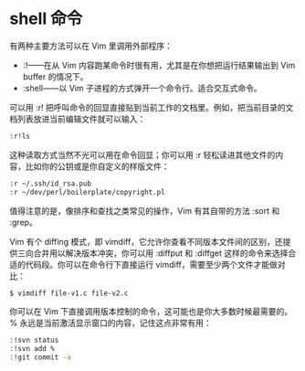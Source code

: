 # shell 命令

有两种主要方法可以在 Vim 里调用外部程序：

- :!<command>——在从 Vim 内容跑某命令时很有用，尤其是在你想把运行结果输出到 Vim buffer 的情况下。
- :shell——以 Vim 子进程的方式弹开一个命令行。适合交互式命令。

可以用 :r! 把呼叫命令的回显直接贴到当前工作的文档里。例如，把当前目录的文档列表放进当前编辑文件就可以输入：

```bash
:r!ls
```

这种读取方式当然不光可以用在命令回显；你可以用 :r 轻松读进其他文件的内容，比如你的公钥或是你自定义的样版文件：

```bash
:r ~/.ssh/id_rsa.pub
:r ~/dev/perl/boilerplate/copyright.pl
```

值得注意的是，像排序和查找之类常见的操作，Vim 有其自带的方法 :sort 和 :grep。

Vim 有个 diffing 模式，即 vimdiff，它允许你查看不同版本文件间的区别，还提供三向合并用以解决版本冲突，你可以用 :diffput 和 :diffget 这样的命令来选择合适的代码段。你可以在命令行下直接运行 vimdiff，需要至少两个文件才能做对比：

```bash
$ vimdiff file-v1.c file-v2.c
```

你可以在 Vim 下直接调用版本控制的命令，这可能也是你大多数时候最需要的。% 永远是当前激活显示窗口的内容，记住这点非常有用：

```bash
:!svn status
:!svn add %
:!git commit -a
```
